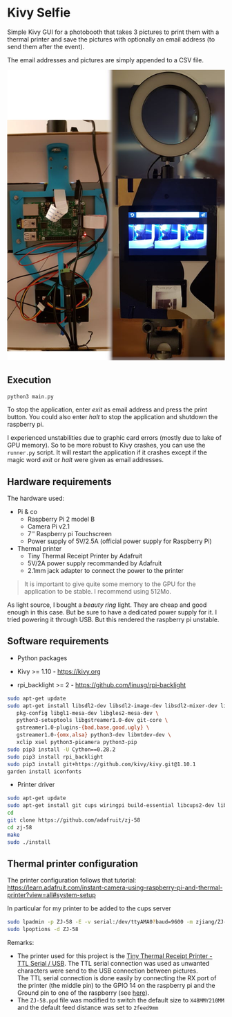 # Kivy Selfie

Simple Kivy GUI for a photobooth that takes 3 pictures to print them with a thermal printer
and save the pictures with optionally an email address (to send them after the event).

The email addresses and pictures are simply appended to a CSV file.

![Photobooth](photobooth_kivy.jpg)

## Execution

```
python3 main.py
```

To stop the application, enter *exit* as email address and press the print
button. You could also enter *halt* to stop the application and shutdown the
raspberry pi.

I experienced unstabilities due to graphic card errors (mostly due to lake of GPU memory).
So to be more robust to Kivy crashes, you can use the `runner.py` script. It will restart the application
if it crashes except if the magic word *exit* or *halt* were given as email
addresses.

## Hardware requirements

The hardware used:

- Pi & co
  * Raspberry Pi 2 model B
  * Camera Pi v2.1
  * 7'' Raspberry pi Touchscreen
  * Power supply of 5V/2.5A (official power supply for Raspberry Pi)
- Thermal printer
  * Tiny Thermal Receipt Printer by Adafruit
  * 5V/2A power supply recommanded by Adafruit
  * 2.1mm jack adapter to connect the power to the printer


> It is important to give quite some memory to the GPU for the application
to be stable. I recommend using 512Mo.

As light source, I bought a *beauty ring* light. They are cheap and good enough in this case. But be sure to have a dedicated power supply for it. I tried powering it through USB. But this rendered the raspberry pi unstable.

## Software requirements

* Python packages

* Kivy >= 1.10 - https://kivy.org
* rpi_backlight >= 2 - https://github.com/linusg/rpi-backlight

```bash
sudo apt-get update
sudo apt-get install libsdl2-dev libsdl2-image-dev libsdl2-mixer-dev libsdl2-ttf-dev \
   pkg-config libgl1-mesa-dev libgles2-mesa-dev \
   python3-setuptools libgstreamer1.0-dev git-core \
   gstreamer1.0-plugins-{bad,base,good,ugly} \
   gstreamer1.0-{omx,alsa} python3-dev libmtdev-dev \
   xclip xsel python3-picamera python3-pip
sudo pip3 install -U Cython==0.28.2
sudo pip3 install rpi_backlight
sudo pip3 install git+https://github.com/kivy/kivy.git@1.10.1
garden install iconfonts
```

* Printer driver

```bash    
sudo apt-get update
sudo apt-get install git cups wiringpi build-essential libcups2-dev libcupsimage2-dev
cd
git clone https://github.com/adafruit/zj-58
cd zj-58
make
sudo ./install
```

## Thermal printer configuration

The printer configuration follows that tutorial:
https://learn.adafruit.com/instant-camera-using-raspberry-pi-and-thermal-printer?view=all#system-setup

In particular for my printer to be added to the cups server

```bash
sudo lpadmin -p ZJ-58 -E -v serial:/dev/ttyAMA0?baud=9600 -m zjiang/ZJ-58.ppd
sudo lpoptions -d ZJ-58
```

Remarks:
* The printer used for this project is the [Tiny Thermal Receipt Printer - TTL Serial / USB](https://www.adafruit.com/product/2751). The TTL serial connection was used as unwanted characters were send to the USB connection
between pictures.  
The TTL serial connection is done easily by connecting the RX port of the printer (the middle pin) to the
GPIO 14 on the raspberry pi and the Ground pin to one of the raspberry (see [here](https://learn.adafruit.com/mini-thermal-receipt-printer/circuitpython)).
* The `ZJ-58.ppd` file was modified to switch the default size to `X48MMY210MM` and the default feed distance
was set to `2feed9mm`

